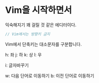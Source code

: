 # Vim을 시작하면서
익숙해지기 꽤 걸릴 것 같은 에디터이다.


```JavaScript
// Vim에서는 방향키 금지
```

Vim에서 단축키는 대소문자를 구분합니다.

h: 좌
j: 하
k: 상
l: 우

i: 글자바꾸기

w: 다음 단어로 이동하기
b: 이전 단어로 이동하기


